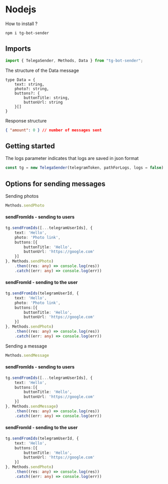 # Nodejs
How to install ?
```npm
npm i tg-bot-sender
```
## Imports 
```typescript
import { TelegaSender, Methods, Data } from "tg-bot-sender";
```
The structure of the Data message
```
type Data = {
    text: string,
    photo?: string,
    buttons?: {
        buttonTitle: string,
        buttonUrl: string
    }[]
}
```
Response structure
```json
{ "amount": 0 } // number of messages sent
```
## Getting started
The logs parameter indicates that logs are saved in json format
```typescript
const tg = new TelegaSender(telegramToken, pathForLogs, logs = false)
```
## Options for sending messages
Sending photos
```typescript
Methods.sendPhoto
```
#### sendFromIds - sending to users
```typescript
tg.sendFromIds([...telegramUserIds], {
    text: 'Hello',
    photo: 'Photo link',
    buttons:[{
        buttonTitle: 'Hello',
        buttonUrl: 'https://google.com'
    }]
}, Methods.sendPhoto)
    .then((res: any) => console.log(res))
    .catch((err: any) => console.log(err))
```
#### sendFromId - sending to the user
```typescript
tg.sendFromIds(telegramUserId, {
    text: 'Hello',
    photo: 'Photo link',
    buttons:[{
        buttonTitle: 'Hello',
        buttonUrl: 'https://google.com'
    }]
}, Methods.sendPhoto)
    .then((res: any) => console.log(res))
    .catch((err: any) => console.log(err))
```

Sending a message
```typescript
Methods.sendMessage
```
#### sendFromIds - sending to users
```typescript
tg.sendFromIds([...telegramUserIds], {
    text: 'Hello',
    buttons:[{
        buttonTitle: 'Hello',
        buttonUrl: 'https://google.com'
    }]
}, Methods.sendMessage)
    .then((res: any) => console.log(res))
    .catch((err: any) => console.log(err))
```
#### sendFromId - sending to the user
```typescript
tg.sendFromIds(telegramUserId, {
    text: 'Hello',
    buttons:[{
        buttonTitle: 'Hello',
        buttonUrl: 'https://google.com'
    }]
}, Methods.sendPhoto)
    .then((res: any) => console.log(res))
    .catch((err: any) => console.log(err))
```

